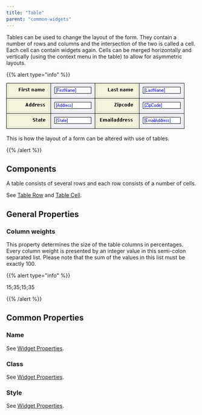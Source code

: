 ```yaml
---
title: "Table"
parent: "common-widgets"
---
```

Tables can be used to change the layout of the form. They contain a number of rows and columns and the intersection of the two is called a cell. Each cell can contain widgets again. Cells can be merged horizontally and vertically (using the context menu in the table) to allow for asymmetric layouts.

{{% alert type="info" %}}

![](attachments/819203/917524.png)

This is how the layout of a form can be altered with use of tables.

{{% /alert %}}

## Components

A table consists of several rows and each row consists of a number of cells.

See [Table Row](table-row) and [Table Cell](table-cell).

## General Properties

### Column weights

This property determines the size of the table columns in percentages. Every column weight is presented by an integer value in this semi-colon separated list. Please note that the sum of the values in this list must be exactly 100.

{{% alert type="info" %}}

15;35;15;35

{{% /alert %}}

## Common Properties

### Name

See [Widget Properties](widget-properties).

### Class

See [Widget Properties](widget-properties).

### Style

See [Widget Properties](widget-properties).
